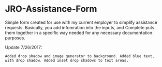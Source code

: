 # JRO-Assistance-Form

Simple form created for use with my current employer to simplify assistance requests. Basically, you add infomration into the inputs, and Complete puts them together in a specific way needed for any necessary documentation purposes.

Update 7/26/2017:

	Added drop shadow and image generator to background. Added blue text, with drop shadow. Added inset drop shadows to text areas.